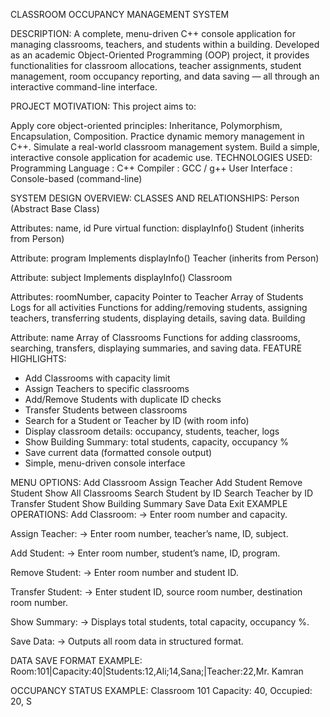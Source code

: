 CLASSROOM OCCUPANCY MANAGEMENT SYSTEM

DESCRIPTION:
A complete, menu-driven C++ console application for managing classrooms, teachers, and students within a building. Developed as an academic Object-Oriented Programming (OOP) project, it provides functionalities for classroom allocations, teacher assignments, student management, room occupancy reporting, and data saving — all through an interactive command-line interface.

PROJECT MOTIVATION:
This project aims to:

Apply core object-oriented principles: Inheritance, Polymorphism, Encapsulation, Composition.
Practice dynamic memory management in C++.
Simulate a real-world classroom management system.
Build a simple, interactive console application for academic use.
TECHNOLOGIES USED:
Programming Language : C++
Compiler : GCC / g++
User Interface : Console-based (command-line)


SYSTEM DESIGN OVERVIEW:
CLASSES AND RELATIONSHIPS:
Person (Abstract Base Class)

Attributes: name, id
Pure virtual function: displayInfo()
Student (inherits from Person)

Attribute: program
Implements displayInfo()
Teacher (inherits from Person)

Attribute: subject
Implements displayInfo()
Classroom

Attributes: roomNumber, capacity
Pointer to Teacher
Array of Students
Logs for all activities
Functions for adding/removing students, assigning teachers, transferring students, displaying details, saving data.
Building

Attribute: name
Array of Classrooms
Functions for adding classrooms, searching, transfers, displaying summaries, and saving data.
FEATURE HIGHLIGHTS:
- Add Classrooms with capacity limit
- Assign Teachers to specific classrooms
- Add/Remove Students with duplicate ID checks
- Transfer Students between classrooms
- Search for a Student or Teacher by ID (with room info)
- Display classroom details: occupancy, students, teacher, logs
- Show Building Summary: total students, capacity, occupancy %
- Save current data (formatted console output)
- Simple, menu-driven console interface


MENU OPTIONS:
Add Classroom
Assign Teacher
Add Student
Remove Student
Show All Classrooms
Search Student by ID
Search Teacher by ID
Transfer Student
Show Building Summary
Save Data
Exit
EXAMPLE OPERATIONS:
Add Classroom: → Enter room number and capacity.

Assign Teacher: → Enter room number, teacher’s name, ID, subject.

Add Student: → Enter room number, student’s name, ID, program.

Remove Student: → Enter room number and student ID.

Transfer Student: → Enter student ID, source room number, destination room number.

Show Summary: → Displays total students, total capacity, occupancy %.

Save Data: → Outputs all room data in structured format.

DATA SAVE FORMAT EXAMPLE:
Room:101|Capacity:40|Students:12,Ali;14,Sana;|Teacher:22,Mr. Kamran

OCCUPANCY STATUS EXAMPLE:
Classroom 101 Capacity: 40, Occupied: 20, S
